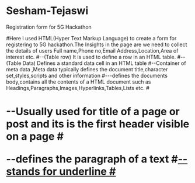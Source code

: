 # Sesham-Tejaswi
Registration form for 5G Hackathon

#Here I used HTML(Hyper Text Markup Language) to create a form for registering to 5G hackathon.The Insights in the page are we need to collect the details of users Full name,Phone no,Email Address,Location,Area of interest etc.
#<tr>--(Table row)  It is used to define a row in an HTML table.
#<td>--(Table Data) Defines a standard data cell in an HTML table
 #<head>--Container of meta data ,Meta data typically defines the document title,character set,styles,scripts and other information 
   #<body>---defines the documents body,contains all the contents of a HTML document such as Headings,Paragraphs,Images,Hyperlinks,Tables,Lists etc.
 #<h1>--Usually used for title of a page or post and its is the first header visible on a page
   #<p>--defines the paragraph of a text
  #<u>--stands for underline
  #<title>--used to define Title of HTML document
  #<select>--Create a drop down list,it is most pften used in a form to collect user input
  #<form>--To create a HTML form for user input
  #<BGCOLOR>--To set a background color in HTML
   #<img src>--Used to specify the URL of the source image
   #<table>--Defines a HTML table,contains the elements tr,td and th.
   #<input type>--Specifies an input field where an user can enter data.
  
  By using the above tags and drop downs we create a HTML page and wrap the extracted data.We can change the background color,font,and add images according to the requirements.
